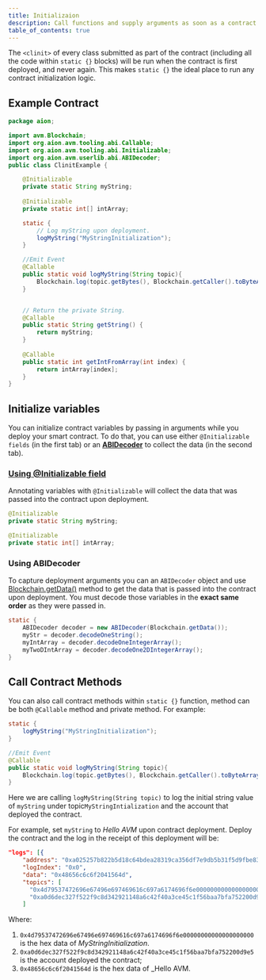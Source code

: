 ```yaml
---
title: Initializaion
description: Call functions and supply arguments as soon as a contract is deployed to a network.
table_of_contents: true
---
```


The `<clinit>` of every class submitted as part of the contract (including all the code within `static {}` blocks) will be run when the contract is first deployed, and never again.  This makes `static {}` the ideal place to run any contract initialization logic.

## Example Contract

```java
package aion;

import avm.Blockchain;
import org.aion.avm.tooling.abi.Callable;
import org.aion.avm.tooling.abi.Initializable;
import org.aion.avm.userlib.abi.ABIDecoder;
public class ClinitExample {

    @Initializable
    private static String myString;
  
    @Initializable
    private static int[] intArray;

    static {
        // Log myString upon deployment.
        logMyString("MyStringInitialization");
    }

    //Emit Event
    @Callable
    public static void logMyString(String topic){
        Blockchain.log(topic.getBytes(), Blockchain.getCaller().toByteArray(), myString.getBytes());
    }


    // Return the private String.
    @Callable
    public static String getString() {
        return myString;
    }
  
    @Callable
    public static int getIntFromArray(int index) {
        return intArray[index];
    }
}
```

## Initialize variables

You can initialize contract variables by passing in arguments while you deploy your smart contract. To do that, you can use either `@Initializable fields` (in the first tab) or
an [**ABIDecoder**](https://docs.aion.network/docs/avm-abidecoder) to collect the data (in the second tab).

### [Using @Initializable field](/developers/fundamentals/avm-concepts/initializable-fields/)

Annotating variables with `@Initializable`  will collect the data that was passed into the contract upon deployment.

```java
@Initializable
private static String myString;

@Initializable
private static int[] intArray;
```

### Using ABIDecoder

To capture deployment arguments you can an `ABIDecoder` object and use [Blockchain.getData()](https://avm-api.aion.network/avm/blockchain#getData%28%29) method to get the data that is passed into the contract upon deployment. You must decode those variables in the **exact same order** as they were passed in.

```java
static {
    ABIDecoder decoder = new ABIDecoder(Blockchain.getData());
    myStr = decoder.decodeOneString();
    myIntArray = decoder.decodeOneIntegerArray();
    myTwoDIntArray = decoder.decodeOne2DIntegerArray();
}
```

## Call Contract Methods

You can also call contract methods within `static {}` function, method can be both `@Callable` method and private method.  For example:

```java
static {
    logMyString("MyStringInitialization");
}

//Emit Event
@Callable
public static void logMyString(String topic){
    Blockchain.log(topic.getBytes(), Blockchain.getCaller().toByteArray(), myString.getBytes());
}
```

Here we are calling `logMyString(String topic)` to log the initial string value of `myString` under topic`MyStringIntialization` and the account that deployed the contract.

For example, set `myString` to *Hello AVM* upon contract deployment.
Deploy the contract and the log in the receipt of this deployment will be:

```json
"logs": [{
    "address": "0xa025257b822b5d18c64bdea28319ca356df7e9db5b31f5d9fbe837876cdd5245",
    "logIndex": "0x0",
    "data": "0x48656c6c6f2041564d",
    "topics": [
      "0x4d79537472696e67496e697469616c697a6174696f6e00000000000000000000",
      "0xa0d6dec327f522f9c8d342921148a6c42f40a3ce45c1f56baa7bfa752200d9e5"
    ]
```

Where:

1. `0x4d79537472696e67496e697469616c697a6174696f6e00000000000000000000` is the hex data of *MyStringInitialization*.
2. `0xa0d6dec327f522f9c8d342921148a6c42f40a3ce45c1f56baa7bfa752200d9e5` is the account deployed the contract;
3. `0x48656c6c6f2041564d` is the hex data of _Hello AVM.
